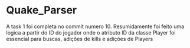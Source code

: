 # Quake_Parser
A task 1 foi completa no commit numero 10. 
  Resumidamente foi feito uma logica a partir do ID do jogador onde o atributo ID da classe Player foi essencial para buscas, adições de kills e adições de Players
